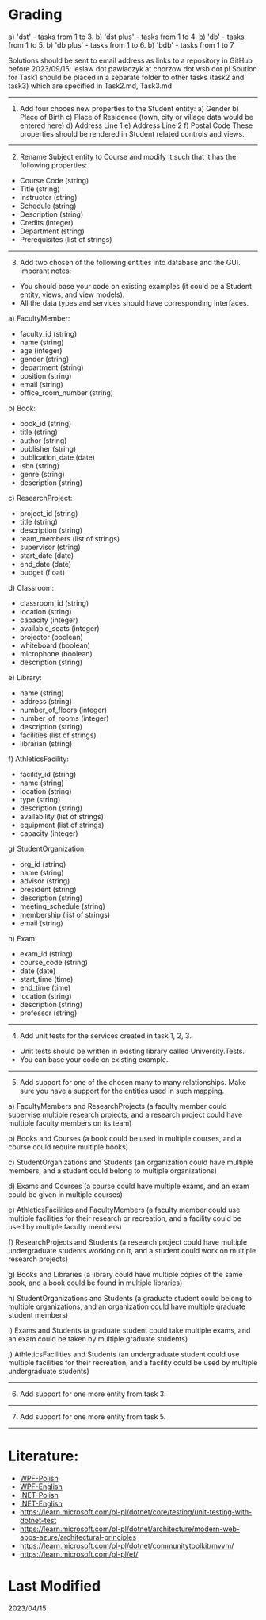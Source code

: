 # Grading

a) 'dst' - tasks from 1 to 3.
b) 'dst plus' - tasks from 1 to 4.
b) 'db' - tasks from 1 to 5.
b) 'db plus' - tasks from 1 to 6.
b) 'bdb' - tasks from 1 to 7.

Solutions should be sent to email address as links to a repository in GitHub before 2023/09/15: leslaw dot pawlaczyk at chorzow dot wsb dot pl
Soution for Task1 should be placed in a separate folder to other tasks (task2 and task3) which are specified in Task2.md, Task3.md

-----------------------------------

1. Add four choces new properties to the Student entity:
a) Gender
b) Place of Birth
c) Place of Residence (town, city or village data would be entered here)
d) Address Line 1
e) Address Line 2
f) Postal Code
These properties should be rendered in Student related controls and views.

-----------------------------------

2. Rename Subject entity to Course and modify it such that it has the following properties:
* Course Code (string)
* Title (string)
* Instructor (string)
* Schedule (string)
* Description (string)
* Credits (integer)
* Department (string)
* Prerequisites (list of strings)

-----------------------------------

3. Add two chosen of the following entities into database and the GUI. 
Imporant notes:
* You should base your code on existing examples (it could be a Student entity, views, and view models).
* All the data types and services should have corresponding interfaces.

a) FacultyMember:
* faculty_id (string)
* name (string)
* age (integer)
* gender (string)
* department (string)
* position (string)
* email (string)
* office_room_number (string)

b) Book:
* book_id (string)
* title (string)
* author (string)
* publisher (string)
* publication_date (date)
* isbn (string)
* genre (string)
* description (string)

c) ResearchProject:
* project_id (string)
* title (string)
* description (string)
* team_members (list of strings)
* supervisor (string)
* start_date (date)
* end_date (date)
* budget (float)

d) Classroom:
* classroom_id (string)
* location (string)
* capacity (integer)
* available_seats (integer)
* projector (boolean)
* whiteboard (boolean)
* microphone (boolean)
* description (string)

e) Library:
* name (string)
* address (string)
* number_of_floors (integer)
* number_of_rooms (integer)
* description (string)
* facilities (list of strings)
* librarian (string)

f) AthleticsFacility:

* facility_id (string)
* name (string)
* location (string)
* type (string)
* description (string)
* availability (list of strings)
* equipment (list of strings)
* capacity (integer)

g) StudentOrganization:
* org_id (string)
* name (string)
* advisor (string)
* president (string)
* description (string)
* meeting_schedule (string)
* membership (list of strings)
* email (string)

h) Exam:
* exam_id (string)
* course_code (string)
* date (date)
* start_time (time)
* end_time (time)
* location (string)
* description (string)
* professor (string)

-----------------------------------

4. Add unit tests for the services created in task 1, 2, 3.
* Unit tests should be written in existing library called University.Tests.
* You can base your code on existing example.

-----------------------------------

5. Add support for one of the chosen many to many relationships. Make sure you have a support for the entities used in such mapping.

a) FacultyMembers and ResearchProjects (a faculty member could supervise multiple research projects, and a research project could have multiple faculty members on its team)

b) Books and Courses (a book could be used in multiple courses, and a course could require multiple books)

c) StudentOrganizations and Students (an organization could have multiple members, and a student could belong to multiple organizations)

d) Exams and Courses (a course could have multiple exams, and an exam could be given in multiple courses)

e) AthleticsFacilities and FacultyMembers (a faculty member could use multiple facilities for their research or recreation, and a facility could be used by multiple faculty members)

f) ResearchProjects and Students (a research project could have multiple undergraduate students working on it, and a student could work on multiple research projects)

g) Books and Libraries (a library could have multiple copies of the same book, and a book could be found in multiple libraries)

h) StudentOrganizations and Students (a graduate student could belong to multiple organizations, and an organization could have multiple graduate student members)

i) Exams and Students (a graduate student could take multiple exams, and an exam could be taken by multiple graduate students)

j) AthleticsFacilities and Students (an undergraduate student could use multiple facilities for their recreation, and a facility could be used by multiple undergraduate students)

-----------------------------------

6. Add support for one more entity from task 3.

-----------------------------------

7. Add support for one more entity from task 5.

-----------------------------------

# Literature:

* [WPF-Polish](wpf-pl-7.0.pdf)
* [WPF-English](wpf-en-7.0.pdf)
* [.NET-Polish](dotnet-fundamentals-pl.pdf)
* [.NET-English](dotnet-fundamentals-en.pdf)
* https://learn.microsoft.com/pl-pl/dotnet/core/testing/unit-testing-with-dotnet-test
* https://learn.microsoft.com/pl-pl/dotnet/architecture/modern-web-apps-azure/architectural-principles
* https://learn.microsoft.com/pl-pl/dotnet/communitytoolkit/mvvm/
* https://learn.microsoft.com/pl-pl/ef/


# Last Modified

2023/04/15

